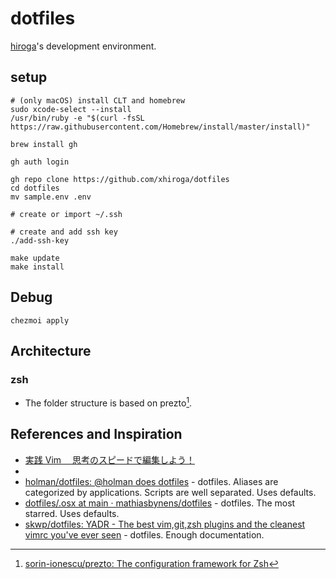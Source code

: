 # dotfiles

[hiroga](https://github.com/xhiroga)'s development environment.

## setup

```shell script
# (only macOS) install CLT and homebrew
sudo xcode-select --install
/usr/bin/ruby -e "$(curl -fsSL https://raw.githubusercontent.com/Homebrew/install/master/install)"

brew install gh

gh auth login

gh repo clone https://github.com/xhiroga/dotfiles
cd dotfiles
mv sample.env .env

# create or import ~/.ssh

# create and add ssh key
./add-ssh-key

make update
make install
```

## Debug

```shell
chezmoi apply
```

## Architecture

### zsh

- The folder structure is based on prezto[^sorin-ionescu/prezto].

## References and Inspiration

- [実践 Vim 　思考のスピードで編集しよう！](https://amzn.to/2RO11fr)
- [^sorin-ionescu/prezto]: [sorin\-ionescu/prezto: The configuration framework for Zsh](https://github.com/sorin-ionescu/prezto)
- [holman/dotfiles: @holman does dotfiles](https://github.com/holman/dotfiles) - dotfiles. Aliases are categorized by applications. Scripts are well separated. Uses defaults.
- [dotfiles/\.osx at main · mathiasbynens/dotfiles](https://github.com/mathiasbynens/dotfiles) - dotfiles. The most starred. Uses defaults.
- [skwp/dotfiles: YADR \- The best vim,git,zsh plugins and the cleanest vimrc you've ever seen](https://github.com/skwp/dotfiles) - dotfiles. Enough documentation.
